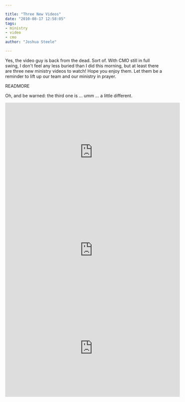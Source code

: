 ```yaml
---

title: "Three New Videos"
date: "2010-08-17 12:58:05"
tags:
- ministry
- video
- cmo
author: "Joshua Steele"

---
```


Yes, the video guy is back from the dead. Sort of. With CMO still in full swing, I don't feel any less buried than I did this morning, but at least there are three new ministry videos to watch! Hope you enjoy them. Let them be a reminder to lift up our team and our ministry in prayer.

READMORE

Oh, and be warned: the third one is ... umm ... a little different.
<iframe width="560" height="315" src="https://www.youtube.com/embed/n__YjcQW0zo" frameborder="0" allowfullscreen></iframe>

<iframe width="560" height="315" src="https://www.youtube.com/embed/Ufr69BEPhIQ" frameborder="0" allowfullscreen></iframe>

<iframe width="560" height="315" src="https://www.youtube.com/embed/WsfgrngOTDc" frameborder="0" allowfullscreen></iframe>
